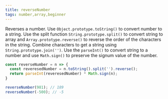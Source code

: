 ```yaml
---
title: reverseNumber
tags: number,array,beginner
---
```


Reverses a number.
Use `Object.prototype.toString()` to convert number to a string.
Use the split function `String.prototype.split()` to convert string to array and `Array.prototype.reverse()` to reverse the order of the characters in the string.
Combine characters to get a string using `String.prototype.join('')`.
Use the `parseInt()` to convert string to a number and use `Math.sign()` to preserve the signum value of the number.

```js
const reverseNumber = n => {
  const reveresedNumber = n.toString().split('').reverse();
  return parseInt(reveresedNumber) * Math.sign(n);
}
```

```js
reverseNumber(981); // 189
reverseNumber(-500); // -5
```